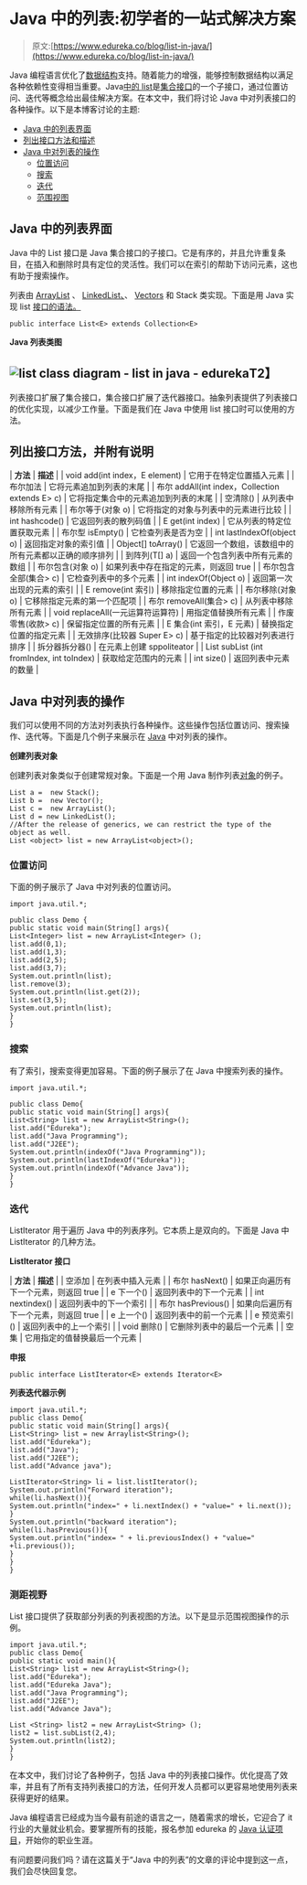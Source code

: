 # Java 中的列表:初学者的一站式解决方案

> 原文:[https://www.edureka.co/blog/list-in-java/](https://www.edureka.co/blog/list-in-java/)

Java 编程语言优化了[数据结构](https://www.edureka.co/blog/data-structures-algorithms-in-java/)支持。随着能力的增强，能够控制数据结构以满足各种依赖性变得相当重要。Java[中的 list](https://www.edureka.co/java-j2ee-training-course)是[集合接口](https://www.edureka.co/blog/java-collections/)的一个子接口，通过位置访问、迭代等概念给出最佳解决方案。在本文中，我们将讨论 Java 中对列表接口的各种操作。以下是本博客讨论的主题:

*   [Java 中的列表界面](#list)
*   [列出接口方法和描述](#methods)
*   [Java 中对列表的操作](#operations)
    *   [位置访问](#access)
    *   [搜索](#search)
    *   [迭代](#iteration)
    *   [范围视图](#range-view)

## **Java 中的列表界面**

Java 中的 List 接口是 Java 集合接口的子接口。它是有序的，并且允许重复条目，在插入和删除时具有定位的灵活性。我们可以在索引的帮助下访问元素，这也有助于搜索操作。

列表由 [ArrayList](https://www.edureka.co/blog/java-arraylist/) 、 [LinkedList、](https://www.edureka.co/blog/linked-list-in-java/)、 [Vectors](https://www.edureka.co/blog/vector-in-java/) 和 Stack 类实现。下面是用 Java 实现 list [接口的语法。](https://www.edureka.co/blog/java-interface/)

```
public interface List<E> extends Collection<E>

```

**Java 列表类图**

## **![list class diagram - list in java - edureka](../Images/52d3ef55d2566d3805bf8623756c34f9.png)T2】**

列表接口扩展了集合接口，集合接口扩展了迭代器接口。抽象列表提供了列表接口的优化实现，以减少工作量。下面是我们在 Java 中使用 list 接口时可以使用的方法。

## **列出接口方法，并附有说明**

| **方法** | **描述** |
| void add(int index，E element) | 它用于在特定位置插入元素 |
| 布尔加法 | 它将元素追加到列表的末尾 |
| 布尔 addAll(int index，Collection extends E> c) | 它将指定集合中的元素追加到列表的末尾 |
| 空清除() | 从列表中移除所有元素 |
| 布尔等于(对象 o) | 它将指定的对象与列表中的元素进行比较 |
| int hashcode() | 它返回列表的散列码值 |
| E get(int index) | 它从列表的特定位置获取元素 |
| 布尔型 isEmpty() | 它检查列表是否为空 |
| int lastIndexOf(object o) | 返回指定对象的索引值 |
| Object[] toArray() | 它返回一个数组，该数组中的所有元素都以正确的顺序排列 |
| 到阵列(T[] a) | 返回一个包含列表中所有元素的数组 |
| 布尔包含(对象 o) | 如果列表中存在指定的元素，则返回 true |
| 布尔包含全部(集合> c) | 它检查列表中的多个元素 |
| int indexOf(Object o) | 返回第一次出现的元素的索引 |
| E remove(int 索引) | 移除指定位置的元素 |
| 布尔移除(对象 o) | 它移除指定元素的第一个匹配项 |
| 布尔 removeAll(集合> c) | 从列表中移除所有元素 |
| void replaceAll(一元运算符运算符) | 用指定值替换所有元素 |
| 作废零售(收款> c) | 保留指定位置的所有元素 |
| E 集合(int 索引，E 元素) | 替换指定位置的指定元素 |
| 无效排序(比较器 Super E> c) | 基于指定的比较器对列表进行排序 |
| 拆分器拆分器() | 在元素上创建 sppoliteator |
| List <e>subList (int fromIndex, int toIndex)</e> | 获取给定范围内的元素 |
| int size() | 返回列表中元素的数量 |

## **Java 中对列表的操作**

我们可以使用不同的方法对列表执行各种操作。这些操作包括位置访问、搜索操作、迭代等。下面是几个例子来展示在 [Java](https://www.edureka.co/blog/java-tutorial/) 中对列表的操作。

**创建列表对象**

创建列表对象类似于创建常规对象。下面是一个用 Java 制作列表[对象](https://www.edureka.co/blog/java-object/)的例子。

```
List a =  new Stack();
List b =  new Vector();
List c =  new ArrayList();
List d = new LinkedList();
//After the release of generics, we can restrict the type of the object as well.
List <object> list = new ArrayList<object>();

```

### **位置访问**

下面的例子展示了 Java 中对列表的位置访问。

```
import java.util.*;

public class Demo {
public static void main(String[] args){
List<Integer> list = new ArrayList<Integer> ();
list.add(0,1);
list.add(1,3);
list.add(2,5);
list.add(3,7);
System.out.println(list);
list.remove(3);
System.out.println(list.get(2));
list.set(3,5);
System.out.println(list);
}
}

```

### **搜索**

有了索引，搜索变得更加容易。下面的例子展示了在 Java 中搜索列表的操作。

```
import java.util.*;

public class Demo{
public static void main(String[] args){
List<String> list = new ArrayList<String>();
list.add("Edureka");
list.add("Java Programming");
list.add("J2EE");
System.out.println(indexOf("Java Programming"));
System.out.println(lastIndexOf("Edureka"));
System.out.println(indexOf("Advance Java"));
}
}

```

### **迭代**

ListIterator 用于遍历 Java 中的列表序列。它本质上是双向的。下面是 Java 中 ListIterator 的几种方法。

**ListIterator 接口**

| **方法** | **描述** |
| 空添加 | 在列表中插入元素 |
| 布尔 hasNext() | 如果正向遍历有下一个元素，则返回 true |
| e 下一个() | 返回列表中的下一个元素 |
| int nextindex() | 返回列表中的下一个索引 |
| 布尔 hasPrevious() | 如果向后遍历有下一个元素，则返回 true |
| e 上一个() | 返回列表中的前一个元素 |
| e 预览索引() | 返回列表中的上一个索引 |
| void 删除() | 它删除列表中的最后一个元素 |
| 空集 | 它用指定的值替换最后一个元素 |

**申报**

```
public interface ListIterator<E> extends Iterator<E>

```

**列表迭代器示例**

```
import java.util.*;
public class Demo{
public static void main(String[] args){
List<String> list = new Arraylist<String>();
list.add("Edureka");
list.add("Java");
list.add("J2EE");
list.add("Advance java");

ListIterator<String> li = list.listIterator();
System.out.println("Forward iteration");
while(li.hasNext()){
System.out.println("index=" + li.nextIndex() + "value=" + li.next());
}
System.out.println("backward iteration");
while(li.hasPrevious()){
System.out.println("index= " + li.previousIndex() + "value=" +li.previous());
}
}
}

```

### **测距视野**

List 接口提供了获取部分列表的列表视图的方法。以下是显示范围视图操作的示例。

```
import java.util.*;
public class Demo{
public static void main(){
List<String> list = new ArrayList<String>();
list.add("Edureka");
list.add("Edureka Java");
list.add("Java Programming");
list.add("J2EE");
list.add("Advance Java");

List <String> list2 = new ArrayList<String> ();
list2 = list.subList(2,4);
System.out.println(list2);
}
}

```

在本文中，我们讨论了各种例子，包括 Java 中的列表接口操作。优化提高了效率，并且有了所有支持列表接口的方法，任何开发人员都可以更容易地使用列表来获得更好的结果。

Java 编程语言已经成为当今最有前途的语言之一，随着需求的增长，它迎合了 it 行业的大量就业机会。要掌握所有的技能，报名参加 edureka 的 [Java 认证项目](https://www.edureka.co/java-j2ee-training-course)，开始你的职业生涯。

有问题要问我们吗？请在这篇关于“Java 中的列表”的文章的评论中提到这一点，我们会尽快回复您。